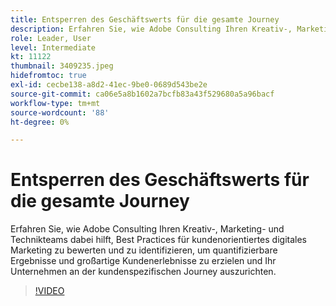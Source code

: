 ```yaml
---
title: Entsperren des Geschäftswerts für die gesamte Journey
description: Erfahren Sie, wie Adobe Consulting Ihren Kreativ-, Marketing- und Technikteams dabei hilft, Best Practices für kundenorientiertes digitales Marketing zu bewerten und zu identifizieren, um quantifizierbare Ergebnisse und großartige Kundenerlebnisse zu erzielen und Ihr Unternehmen an der kundenspezifischen Journey auszurichten.
role: Leader, User
level: Intermediate
kt: 11122
thumbnail: 3409235.jpeg
hidefromtoc: true
exl-id: cecbe138-a8d2-41ec-9be0-0689d543be2e
source-git-commit: ca06e5a8b1602a7bcfb83a43f529680a5a96bacf
workflow-type: tm+mt
source-wordcount: '88'
ht-degree: 0%

---
```


# Entsperren des Geschäftswerts für die gesamte Journey

Erfahren Sie, wie Adobe Consulting Ihren Kreativ-, Marketing- und Technikteams dabei hilft, Best Practices für kundenorientiertes digitales Marketing zu bewerten und zu identifizieren, um quantifizierbare Ergebnisse und großartige Kundenerlebnisse zu erzielen und Ihr Unternehmen an der kundenspezifischen Journey auszurichten.

>[!VIDEO](https://video.tv.adobe.com/v/3409235/?quality=12&learn=on)
